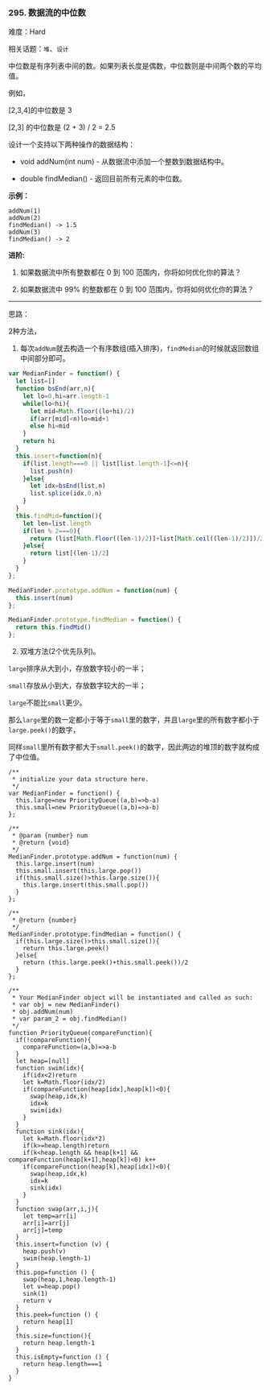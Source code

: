 ### 295. 数据流的中位数

难度：Hard

相关话题：`堆`、`设计`

中位数是有序列表中间的数。如果列表长度是偶数，中位数则是中间两个数的平均值。



例如，



[2,3,4]的中位数是 3



[2,3] 的中位数是 (2 + 3) / 2 = 2.5



设计一个支持以下两种操作的数据结构：




* void addNum(int num) - 从数据流中添加一个整数到数据结构中。

* double findMedian() - 返回目前所有元素的中位数。





**示例：** 



```
addNum(1)
addNum(2)
findMedian() -> 1.5
addNum(3) 
findMedian() -> 2
```


**进阶:** 




1. 如果数据流中所有整数都在 0 到 100 范围内，你将如何优化你的算法？

2. 如果数据流中 99% 的整数都在 0 到 100 范围内，你将如何优化你的算法？






-----

思路：

2种方法，

1. 每次`addNum`就去构造一个有序数组(插入排序)，`findMedian`的时候就返回数组中间部分即可。

```js
var MedianFinder = function() {  
  let list=[]
  function bsEnd(arr,n){
    let lo=0,hi=arr.length-1
    while(lo<hi){
      let mid=Math.floor((lo+hi)/2)
      if(arr[mid]<n)lo=mid+1
      else hi=mid
    }
    return hi
  }
  this.insert=function(n){
    if(list.length===0 || list[list.length-1]<=n){
      list.push(n)
    }else{
      let idx=bsEnd(list,n)
      list.splice(idx,0,n)
    }
  }
  this.findMid=function(){
    let len=list.length
    if(len % 2===0){
      return (list[Math.floor((len-1)/2)]+list[Math.ceil((len-1)/2)])/2
    }else{
      return list[(len-1)/2]
    }
  }
};

MedianFinder.prototype.addNum = function(num) {
  this.insert(num)
};

MedianFinder.prototype.findMedian = function() {
  return this.findMid()
};
```

2. 双堆方法(2个优先队列)。

`large`排序从大到小，存放数字较小的一半；

`small`存放从小到大，存放数字较大的一半；

`large`不能比`small`更少。

那么`large`里的数一定都小于等于`small`里的数字，并且`large`里的所有数字都小于`large.peek()`的数字，

同样`small`里所有数字都大于`small.peek()`的数字，因此两边的堆顶的数字就构成了中位值。

```
/**
 * initialize your data structure here.
 */
var MedianFinder = function() {
  this.large=new PriorityQueue((a,b)=>b-a)
  this.small=new PriorityQueue((a,b)=>a-b)
};

/** 
 * @param {number} num
 * @return {void}
 */
MedianFinder.prototype.addNum = function(num) {
  this.large.insert(num)
  this.small.insert(this.large.pop())
  if(this.small.size()>this.large.size()){
    this.large.insert(this.small.pop())
  }
};

/**
 * @return {number}
 */
MedianFinder.prototype.findMedian = function() {
  if(this.large.size()>this.small.size()){
    return this.large.peek()
  }else{
    return (this.large.peek()+this.small.peek())/2
  }
};

/** 
 * Your MedianFinder object will be instantiated and called as such:
 * var obj = new MedianFinder()
 * obj.addNum(num)
 * var param_2 = obj.findMedian()
 */
function PriorityQueue(compareFunction){
  if(!compareFunction){
    compareFunction=(a,b)=>a-b
  }
  let heap=[null]
  function swim(idx){
    if(idx<2)return
    let k=Math.floor(idx/2)
    if(compareFunction(heap[idx],heap[k])<0){
      swap(heap,idx,k)
      idx=k
      swim(idx)
    }
  }
  function sink(idx){
    let k=Math.floor(idx*2)
    if(k>=heap.length)return
    if(k<heap.length && heap[k+1] && compareFunction(heap[k+1],heap[k])<0) k++
    if(compareFunction(heap[k],heap[idx])<0){
      swap(heap,idx,k)
      idx=k
      sink(idx)
    }
  }
  function swap(arr,i,j){
    let temp=arr[i]
    arr[i]=arr[j]
    arr[j]=temp
  }
  this.insert=function (v) {
    heap.push(v)
    swim(heap.length-1)
  }
  this.pop=function () {
    swap(heap,1,heap.length-1)
    let v=heap.pop()
    sink(1)
    return v
  }
  this.peek=function () {
    return heap[1]
  }
  this.size=function(){
    return heap.length-1
  }
  this.isEmpty=function () {
    return heap.length===1
  }
}
```


